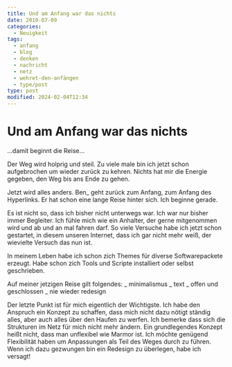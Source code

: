 ```yaml
---
title: Und am Anfang war das nichts
date: 2010-07-09
categories:
  - Neuigkeit
tags:
  - anfang
  - blog
  - denken
  - nachricht
  - netz
  - wehret-den-anfängen
  - type/post
type: post
modified: 2024-02-04T12:34
---
```


# Und am Anfang war das nichts

...damit beginnt die Reise...

Der Weg wird holprig und steil. Zu viele male bin ich jetzt schon aufgebrochen um wieder zurück zu kehren. Nichts hat mir die Energie gegeben, den Weg bis ans Ende zu gehen.

Jetzt wird alles anders. Ben\_ geht zurück zum Anfang, zum Anfang des Hyperlinks. Er hat schon eine lange Reise hinter sich. Ich beginne gerade.

Es ist nicht so, dass ich bisher nicht unterwegs war. Ich war nur bisher immer Begleiter. Ich fühle mich wie ein Anhalter, der gerne mitgenommen wird und ab und an mal fahren darf. So viele Versuche habe ich jetzt schon gestartet, in diesem unseren Internet, dass ich gar nicht mehr weiß, der wievielte Versuch das nun ist.

In meinem Leben habe ich schon zich Themes für diverse Softwarepackete erzeugt. Habe schon zich Tools und Scripte installiert oder selbst geschrieben.

Auf meiner jetzigen Reise gilt folgendes:
\_ minimalismus
\_ text
\_ offen und geschlossen
\_ nie wieder redesign

Der letzte Punkt ist für mich eigentlich der Wichtigste. Ich habe den Anspruch ein Konzept zu schaffen, dass mich nicht dazu nötigt ständig alles, aber auch alles über den Haufen zu werfen. Ich bemerke dass sich die Strukturen im Netz für mich nicht mehr ändern. Ein grundlegendes Konzept heißt nicht, dass man unflexibel wie Marmor ist. Ich möchte genügend Flexibilität haben um Anpassungen als Teil des Weges durch zu führen. Wenn ich dazu gezwungen bin ein Redesign zu überlegen, habe ich versagt!
